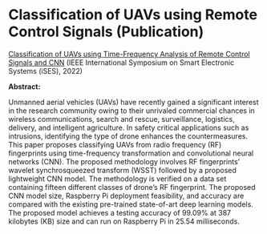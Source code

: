# Classification of UAVs using Remote Control Signals (Publication)

<a href="[https://pubs.aip.org/asa/jasa/article/151/4/2773/2838550/Lightweight-deep-convolutional-neural-network-for](https://ieeexplore.ieee.org/document/10027150)" style="text-decoration: underline;">Classification of UAVs using Time-Frequency Analysis of Remote Control Signals and CNN</a> (IEEE  International Symposium on Smart Electronic Systems (iSES), 2022)
 

**Abstract:**

Unmanned aerial vehicles (UAVs) have recently gained a significant interest in the research community owing to their unrivaled commercial chances in wireless communications, search 
and rescue, surveillance, logistics, delivery, and intelligent agriculture. In safety critical applications such as intrusions, identifying the type of drone enhances the countermeasures.
This paper proposes classifying UAVs from radio frequency (RF) fingerprints using time-frequency transformation and convolutional neural networks (CNN). The proposed methodology 
involves RF fingerprints’ wavelet synchrosqueezed transform (WSST) followed by a proposed lightweight CNN model. The methodology is verified on a data set containing fifteen 
different classes of drone’s RF fingerprint. The proposed CNN model size, Raspberry Pi deployment feasibility, and accuracy are compared with the existing pre-trained state-of-art 
deep learning models. The proposed model achieves a testing accuracy of 99.09% at 387 kilobytes (KB) size and can run on Raspberry Pi in 25.54 milliseconds.
